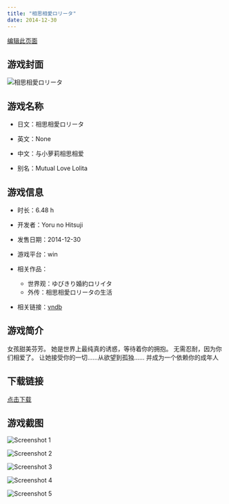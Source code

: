 ```yaml
---
title: "相思相愛ロリータ"
date: 2014-12-30
---
```

[编辑此页面](https://github.com/ACG-3/ADV3-source/blob/main/source/_posts/games/%E7%9B%B8%E6%80%9D%E7%9B%B8%E6%84%9B%E3%83%AD%E3%83%AA%E3%83%BC%E3%82%BF.md)

## 游戏封面

![相思相愛ロリータ](https%3A//pan.timero.xyz/onedrive/img_lib_001/%E7%9B%B8%E6%80%9D%E7%9B%B8%E6%84%9B%E3%83%AD%E3%83%AA%E3%83%BC%E3%82%BF_cover.avif)


## 游戏名称

- 日文：相思相愛ロリータ
- 英文：None
- 中文：与小萝莉相思相爱

- 别名：Mutual Love Lolita


## 游戏信息

- 时长：6.48 h
- 开发者：Yoru no Hitsuji
- 发售日期：2014-12-30
- 游戏平台：win
- 相关作品：
   - 世界观：ゆびきり婚約ロリイタ
   - 外传：相思相愛ロリータの生活

- 相关链接：[vndb](https://vndb.org/v16626)


## 游戏简介

女孩甜美芬芳。
她是世界上最纯真的诱惑，等待着你的拥抱。
无需忍耐，因为你们相爱了。
让她接受你的一切......从欲望到孤独......
并成为一个依赖你的成年人


## 下载链接

[点击下载](https://pan.timero.xyz/onedrive/adv_lib_001/%E7%9B%B8%E6%80%9D%E7%9B%B8%E6%84%9B%E3%83%AD%E3%83%AA%E3%83%BC%E3%82%BF)


## 游戏截图


![Screenshot 1](https%3A//pan.timero.xyz/onedrive/img_lib_001/%E7%9B%B8%E6%80%9D%E7%9B%B8%E6%84%9B%E3%83%AD%E3%83%AA%E3%83%BC%E3%82%BF_Screenshot_1.avif)

![Screenshot 2](https%3A//pan.timero.xyz/onedrive/img_lib_001/%E7%9B%B8%E6%80%9D%E7%9B%B8%E6%84%9B%E3%83%AD%E3%83%AA%E3%83%BC%E3%82%BF_Screenshot_2.avif)

![Screenshot 3](https%3A//pan.timero.xyz/onedrive/img_lib_001/%E7%9B%B8%E6%80%9D%E7%9B%B8%E6%84%9B%E3%83%AD%E3%83%AA%E3%83%BC%E3%82%BF_Screenshot_3.avif)

![Screenshot 4](https%3A//pan.timero.xyz/onedrive/img_lib_001/%E7%9B%B8%E6%80%9D%E7%9B%B8%E6%84%9B%E3%83%AD%E3%83%AA%E3%83%BC%E3%82%BF_Screenshot_4.avif)

![Screenshot 5](https%3A//pan.timero.xyz/onedrive/img_lib_001/%E7%9B%B8%E6%80%9D%E7%9B%B8%E6%84%9B%E3%83%AD%E3%83%AA%E3%83%BC%E3%82%BF_Screenshot_5.avif)

